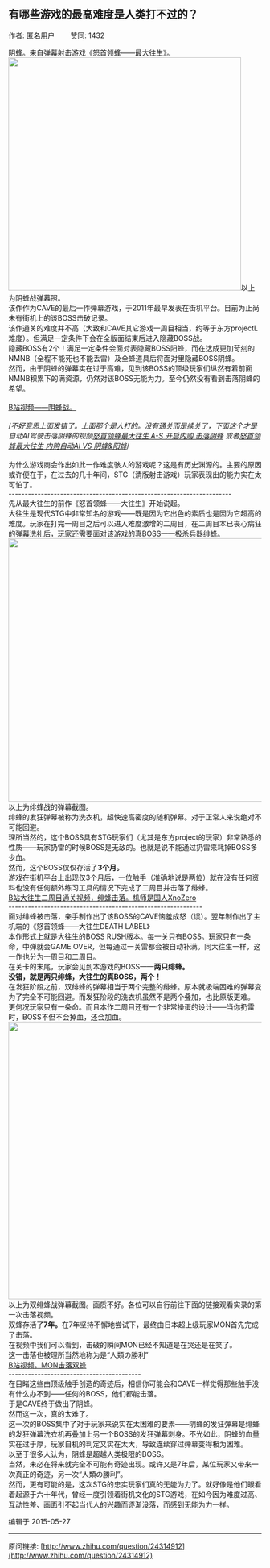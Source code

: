 ## 有哪些游戏的最高难度是人类打不过的？

作者: 匿名用户&nbsp;&nbsp;&nbsp;&nbsp;&nbsp;&nbsp;&nbsp;&nbsp;赞同: 1432


阴蜂。来自弹幕射击游戏《怒首领蜂——最大往生》。<br><img src="http://pic1.zhimg.com/5be2ec13135ececb0e9f05d9ea38a40c_b.jpg" data-rawwidth="463" data-rawheight="610" class="origin_image zh-lightbox-thumb" width="463" data-original="http://pic1.zhimg.com/5be2ec13135ececb0e9f05d9ea38a40c_r.jpg">以上为阴蜂战弹幕照。<br>该作作为CAVE的最后一作弹幕游戏，于2011年最早发表在街机平台。目前为止尚未有街机上的该BOSS击破记录。<br>该作通关的难度并不高（大致和CAVE其它游戏一周目相当，约等于东方projectL难度）。但满足一定条件下会在全版面结束后进入隐藏BOSS战。<br>隐藏BOSS有2个！满足一定条件会面对表隐藏BOSS阳蜂，而在达成更加苛刻的NMNB（全程不能死也不能丢雷）及全蜂道具后将面对里隐藏BOSS阴蜂。<br>然而，由于阴蜂的弹幕实在过于高难，见到该BOSS的顶级玩家们纵然有着前面NMNB积累下的满资源，仍然对该BOSS无能为力。至今仍然没有看到击落阴蜂的希望。<br><br><a href="http://www.bilibili.com/video/av350534/" class=" wrap external" target="_blank" rel="nofollow noreferrer">B站视频——阴蜂战。<i class="icon-external"></i></a><br><br>/*不好意思上面发错了。上面那个是人打的。没有通关而是续关了，下面这个才是自动AI驾驶击落阴蜂的视频<a href="http://www.bilibili.com/video/av1483084/" class=" wrap external" target="_blank" rel="nofollow noreferrer">怒首领蜂最大往生 A-S 开启内购 击落阴蜂<i class="icon-external"></i></a> 或者<a href="http://www.bilibili.com/video/av1206500/" class=" wrap external" target="_blank" rel="nofollow noreferrer">怒首领蜂最大往生 内购自动AI VS 阴蜂&amp;阳蜂<i class="icon-external"></i></a>*/<br><br>为什么游戏商会作出如此一作难度骇人的游戏呢？这是有历史渊源的。主要的原因或许便在于，在过去的几十年间，STG（清版射击游戏）玩家表现出的能力实在太可怕了。<br>---------------------------------------------------------------------<br>先从最大往生的前作《怒首领蜂——大往生》开始说起。<br>大往生是现代STG中非常知名的游戏——既是因为它出色的素质也是因为它超高的难度。玩家在打完一周目之后可以进入难度激增的二周目，在二周目本已丧心病狂的弹幕洗礼后，玩家还需要面对该游戏的真BOSS——极杀兵器绯蜂。<br><img src="http://pic3.zhimg.com/18c5aac5fead62ae5dc3b880768049d2_b.jpg" data-rawwidth="523" data-rawheight="703" class="origin_image zh-lightbox-thumb" width="523" data-original="http://pic3.zhimg.com/18c5aac5fead62ae5dc3b880768049d2_r.jpg">以上为绯蜂战的弹幕截图。<br>绯蜂的发狂弹幕被称为洗衣机，超快速高密度的随机弹幕。对于正常人来说绝对不可能回避。<br>理所当然的，这个BOSS具有STG玩家们（尤其是东方project的玩家）非常熟悉的性质——玩家扔雷的时候BOSS是无敌的。也就是说不能通过扔雷来耗掉BOSS多少血。<br>然而，这个BOSS仅仅存活了<b>3个月。</b><br>游戏在街机平台上出现仅3个月后，一位触手（准确地说是两位）就在没有任何资料也没有任何额外练习工具的情况下完成了二周目并击落了绯蜂。<br><a href="http://www.bilibili.com/video/av258335/" class=" wrap external" target="_blank" rel="nofollow noreferrer">B站大往生二周目通关视频，绯蜂击落。机师是国人XnoZero<i class="icon-external"></i></a><br>------------------------------------------------------------<br>面对绯蜂被击落，亲手制作出了该BOSS的CAVE恼羞成怒（误）。翌年制作出了主机端的《怒首领蜂——大往生DEATH LABEL》<br>本作形式上就是大往生的BOSS RUSH版本。每一关只有BOSS。玩家只有一条命，中弹就会GAME OVER，但每通过一关雷都会被自动补满。同大往生一样，这一作也分为一周目和二周目。<br>在关卡的末尾，玩家会见到本游戏的BOSS——<b>两只绯蜂。</b><br><b>没错，就是两只绯蜂，大往生的真BOSS，两个！</b><br>在发狂阶段之前，双绯蜂的弹幕相当于两个完整的绯蜂。原本就极端困难的弹幕变为了完全不可能回避。而发狂阶段的洗衣机虽然不是两个叠加，也比原版更难。<br>更何况玩家只有一条命。而且本作二周目还有一个非常操蛋的设计——当你扔雷时，BOSS不但不会掉血，还会加血。<br><img src="http://pic2.zhimg.com/a783e30e7940b0c0dc1af78e62b51bd5_b.jpg" data-rawwidth="551" data-rawheight="688" class="origin_image zh-lightbox-thumb" width="551" data-original="http://pic2.zhimg.com/a783e30e7940b0c0dc1af78e62b51bd5_r.jpg">以上为双绯蜂战弹幕截图。画质不好。各位可以自行前往下面的链接观看实录的第一次击落视频。<br>双蜂存活了<b>7年。</b>在7年坚持不懈地尝试下，最终由日本超上级玩家MON首先完成了击落。<br>在视频中我们可以看到，击破的瞬间MON已经不知道是在哭还是在笑了。<br>这一击落也被理所当然地称为是“人類の勝利”<br><a href="http://www.bilibili.com/video/av144399/" class=" wrap external" target="_blank" rel="nofollow noreferrer">B站视频，MON击落双蜂<i class="icon-external"></i></a><br>-----------------------------------------<br>在目睹这些由顶级触手创造的奇迹后，相信你可能会和CAVE一样觉得那些触手没有什么办不到——任何的BOSS，他们都能击落。<br>于是CAVE终于做出了阴蜂。<br>然而这一次，真的太难了。<br>这一次的BOSS集中了对于玩家来说实在太困难的要素——阴蜂的发狂弹幕是绯蜂的发狂弹幕洗衣机再叠加上另一个BOSS的发狂弹幕刺身。不光如此，阴蜂的血量实在过于厚，玩家自机的判定又实在太大，导致连续穿过弹幕变得极为困难。<br>以至于很多人认为，阴蜂是超越人类极限的BOSS。<br>当然，未必在将来就完全不可能有奇迹出现。或许又是7年后，某位玩家又带来一次真正的奇迹，另一次“人類の勝利”。<br>然而，更有可能的是，这次STG的忠实玩家们真的无能为力了。就好像是他们眼看着起源于六十年代，曾经一度引领着街机文化的STG游戏，在如今因为难度过高、互动性差、画面引不起当代人的兴趣而逐渐没落，而感到无能为力一样。



编辑于 2015-05-27



---
原问链接: [http://www.zhihu.com/question/24314912](http://www.zhihu.com/question/24314912)